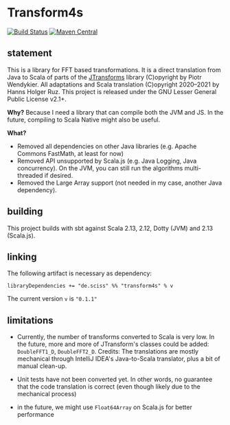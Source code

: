 # Transform4s

[![Build Status](https://github.com/Sciss/Transform4s/workflows/Scala%20CI/badge.svg?branch=main)](https://github.com/Sciss/Transform4s/actions?query=workflow%3A%22Scala+CI%22)
[![Maven Central](https://maven-badges.herokuapp.com/maven-central/de.sciss/transform4s_2.13/badge.svg)](https://maven-badges.herokuapp.com/maven-central/de.sciss/transform4s_2.13)

## statement

This is a library for FFT based transformations. It is a direct translation from Java to Scala of parts
of the [JTransforms](https://github.com/wendykierp/JTransforms) library (C)opyright by Piotr Wendykier. 
All adaptations and Scala translation (C)opyright 2020–2021 by Hanns Holger Ruz. This project is released
under the GNU Lesser General Public License v2.1+.

__Why?__ Because I need a library that can compile both the JVM and JS. In the future, compiling to
Scala Native might also be useful.

__What?__

- Removed all dependencies on other Java libraries (e.g. Apache Commons FastMath, at least for now)
- Removed API unsupported by Scala.js (e.g. Java Logging, Java concurrency). On the JVM, you can still
  run the algorithms multi-threaded if desired.
- Removed the Large Array support (not needed in my case,  another Java dependency).

## building

This project builds with sbt against Scala 2.13, 2.12, Dotty (JVM) and 2.13 (Scala.js).

## linking

The following artifact is necessary as dependency:

    libraryDependencies += "de.sciss" %% "transform4s" % v

The current version `v` is `"0.1.1"`

## limitations

- Currently, the number of transforms converted to Scala is very low. In the future, more and more of
  JTransform's classes could be added: `DoubleFFT1_D`, `DoubleFFT2_D`. Credits: The translations are mostly
  mechanical through IntelliJ IDEA's Java-to-Scala translator, plus a bit of manual clean-up.

- Unit tests have not been converted yet. In other words, no guarantee that the code translation is
  correct (even though likely due to the mechanical process)

- in the future, we might use `Float64Array` on Scala.js for better performance
